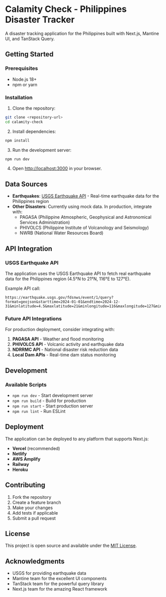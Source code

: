 # Calamity Check - Philippines Disaster Tracker

A disaster tracking application for the Philippines built with Next.js, Mantine UI, and TanStack Query.

## Getting Started

### Prerequisites

- Node.js 18+
- npm or yarn

### Installation

1. Clone the repository:

```bash
git clone <repository-url>
cd calamity-check
```

2. Install dependencies:

```bash
npm install
```

3. Run the development server:

```bash
npm run dev
```

4. Open [http://localhost:3000](http://localhost:3000) in your browser.

## Data Sources

- **Earthquakes**: [USGS Earthquake API](https://earthquake.usgs.gov/fdsnws/event/1/) - Real-time earthquake data for the Philippines region
- **Other Disasters**: Currently using mock data. In production, integrate with:
  - PAGASA (Philippine Atmospheric, Geophysical and Astronomical Services Administration)
  - PHIVOLCS (Philippine Institute of Volcanology and Seismology)
  - NWRB (National Water Resources Board)

## API Integration

### USGS Earthquake API

The application uses the USGS Earthquake API to fetch real earthquake data for the Philippines region (4.5°N to 21°N, 116°E to 127°E).

Example API call:

```
https://earthquake.usgs.gov/fdsnws/event/1/query?format=geojson&starttime=2024-01-01&endtime=2024-12-31&minlatitude=4.5&maxlatitude=21&minlongitude=116&maxlongitude=127&minmagnitude=2.0&orderby=time
```

### Future API Integrations

For production deployment, consider integrating with:

1. **PAGASA API** - Weather and flood monitoring
2. **PHIVOLCS API** - Volcanic activity and earthquake data
3. **NDRRMC API** - National disaster risk reduction data
4. **Local Dam APIs** - Real-time dam status monitoring

## Development

### Available Scripts

- `npm run dev` - Start development server
- `npm run build` - Build for production
- `npm run start` - Start production server
- `npm run lint` - Run ESLint

## Deployment

The application can be deployed to any platform that supports Next.js:

- **Vercel** (recommended)
- **Netlify**
- **AWS Amplify**
- **Railway**
- **Heroku**

## Contributing

1. Fork the repository
2. Create a feature branch
3. Make your changes
4. Add tests if applicable
5. Submit a pull request

## License

This project is open source and available under the [MIT License](LICENSE).

## Acknowledgments

- USGS for providing earthquake data
- Mantine team for the excellent UI components
- TanStack team for the powerful query library
- Next.js team for the amazing React framework
